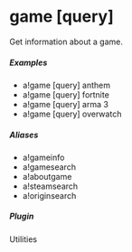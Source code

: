 # game [query]

Get information about a game.
			

##### Examples

* a!game [query] anthem
* a!game [query] fortnite
* a!game [query] arma 3
* a!game [query] overwatch


##### Aliases

* a!gameinfo
* a!gamesearch
* a!aboutgame
* a!steamsearch
* a!originsearch


##### Plugin
Utilities